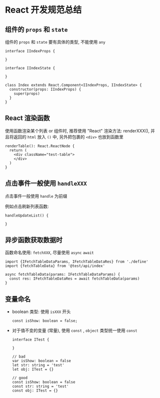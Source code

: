 # React 开发规范总结



## 组件的 `props` 和 `state` 

组件的 `props` 和 `state` 要有具体的类型, 不能使用 `any`

```tsx
interface IIndexProps {
  
}

interface IIndexState {
  
}

class Index extends React.Component<IIndexProps, IIndexState> {
  constructor(props: IIndexProps) {
    super(props)
  }
}
```





## React 渲染函数

使用函数渲染某个列表 or 组件时, 推荐使用 "React" 渲染方法: renderXXX(), 并且将返回的 `html` 放入 `()` 中, 另外把包裹的 `<div>` 也放到函数里

```tsx
renderTable(): React.ReactNode {
  return (
    <div className="test-table">
    </div>
  )
}
```



## 点击事件一般使用 `handleXXX`

点击事件一般使用 `handle` 为前缀

例如点击刷新列表函数:

```tsx
handleUpdateList() {
  
}
```



## 异步函数获取数据时

函数命名使用: `fetchXXX`,  尽量使用 `async` `await`

```tsx
import {IFetchTableDataParams, IFetchTableDataRes} from './define'
import {fetchTableData} from '@test/api/index'

async fetchTableData(params: IFetchTableDataParams) {
  const res: IFetchTableDataRes = await fetchTableData(params)
}
```



## 变量命名

+ boolean 类型: 使用 `isXXX` 开头

  ```tsx
  const isShow: boolean = false;
  ```

+ 对于值不变的变量 (常量), 使用 `const` , `object` 类型统一使用 `const`

  ```tsx
  interface ITest {
    
  }
  
  // bad
  var isShow: boolean = false
  let str: string = 'test'
  let obj: ITest = {}
  
  // good
  const isShow: boolean = false
  const str: string = 'test'
  const obj: ITest = {}
  ```

  

